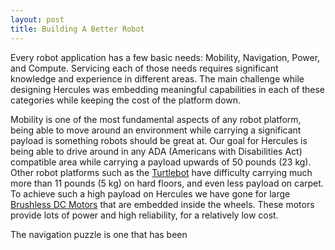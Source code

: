 ```yaml
---
layout: post
title: Building A Better Robot
---
```

Every robot application has a few basic needs: Mobility, Navigation, Power, and Compute. Servicing each of those needs requires significant knowledge and experience in different areas. The main challenge while designing Hercules was embedding meaningful capabilities in each of these categories while keeping the cost of the platform down.

Mobility is one of the most fundamental aspects of any robot platform, being able to move around an environment while carrying a significant payload is something robots should be great at. Our goal for Hercules is being able to drive around in any ADA (Americans with Disabilities Act) compatible area while carrying a payload upwards of 50 pounds (23 kg). Other robot platforms such as the [Turtlebot](http://turtlebot.com) have difficulty carrying much more than 11 pounds (5 kg) on hard floors, and even less payload on carpet. To achieve such a high payload on Hercules we have gone for large [Brushless DC Motors](http://en.wikipedia.org/wiki/Brushless_DC_electric_motor) that are embedded inside the wheels. These motors provide lots of power and high reliability, for a relatively low cost.

The navigation puzzle is one that has been 
